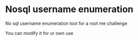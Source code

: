 # Nosql username enumeration 

No sql username enumeration tool for a root me challenge

You can modify it for ur own use

